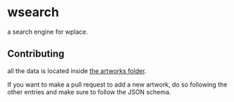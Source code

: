 # wsearch

a search engine for wplace.

## Contributing

all the data is located inside [the artworks folder](./artworks).

If you want to make a pull request to add a new artwork, do so following the other entries
and make sure to follow the JSON schema.
